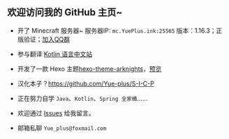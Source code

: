 欢迎访问我的 GitHub 主页~
------

- 开了 Minecraft 服务器~ 服务器IP: `mc.YuePlus.ink:25565` 版本：1.16.3；正版验证；[加入QQ群](https://jq.qq.com/?_wv=1027&k=3Ec6yIbd)
- 参与翻译 [Kotlin 语言中文站](https://www.kotlincn.net/)
- 开发了一款 Hexo 主题[hexo-theme-arknights](https://github.com/Yue-plus/hexo-theme-arknights)，[预览](http://ark.theme.yueplus.ink/)
- 汉化本子？<https://github.com/Yue-plus/S-I-C-P>

- 正在努力自学 `Java`、`Kotlin`、`Spring 全家桶`……
- 欢迎通过 [Issues](https://github.com/Yue-plus/Yue-plus/issues/new) 给我留言。
- 邮箱私聊 `Yue_plus@foxmail.com`
